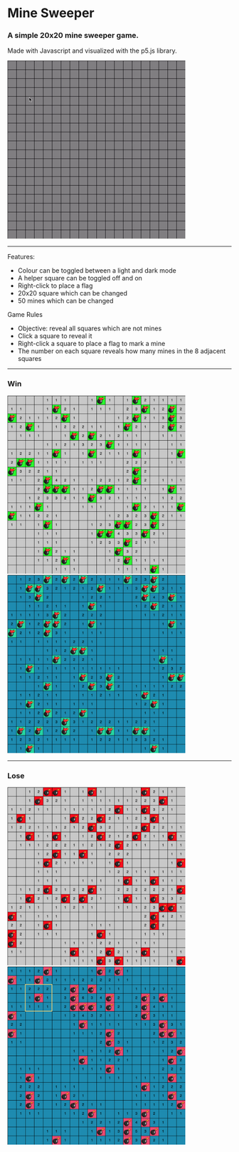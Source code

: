 # Mine Sweeper

### A simple 20x20 mine sweeper game.

Made with Javascript and visualized with the p5.js library.

<img src="assets/game.gif" width="400px">

---

Features:
- Colour can be toggled between a light and dark mode
- A helper square can be toggled off and on
- Right-click to place a flag
- 20x20 square which can be changed
- 50 mines which can be changed

Game Rules
- Objective: reveal all squares which are not mines
- Click a square to reveal it
- Right-click a square to place a flag to mark a mine
- The number on each square reveals how many mines in the 8 adjacent squares

---

### Win

<img src="assets/win.png" width = "400px"><img src="assets/winColour.png" width="400px">

---

### Lose

<img src="assets/lose.png" width = "400px"><img src="assets/loseColour.png" width="400px">